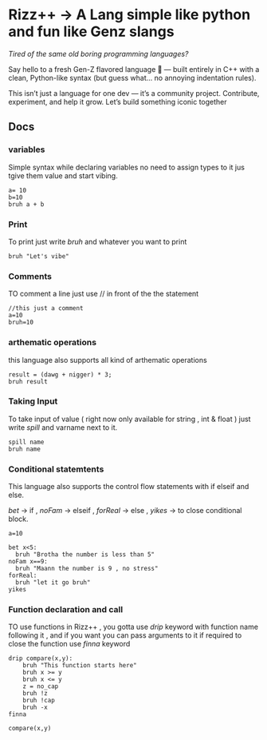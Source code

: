 # Rizz++ -> A Lang simple like python and fun like Genz slangs

*Tired of the same old boring programming languages?*

Say hello to a fresh Gen-Z flavored language 🚀 — built entirely in C++ with a clean, Python-like syntax (but guess what… no annoying indentation rules).

This isn’t just a language for one dev — it’s a community project. Contribute, experiment, and help it grow. Let’s build something iconic together

## Docs

### variables

Simple syntax while declaring variables no need to assign types to it jus tgive them value and start vibing.

```rizz
a= 10
b=10
bruh a + b
```

### Print 
To print just write *bruh* and whatever you want to print

```rizz
bruh "Let's vibe"
```
### Comments

TO comment a line just use // in front of the the statement

```rizz
//this just a comment
a=10
bruh=10
```

### arthematic operations

this language also supports all kind of arthematic operations 

```rizz
result = (dawg + nigger) * 3;
bruh result
```

### Taking Input

To take input of value ( right now only available for string , int & float ) just write *spill* and varname next to it.

```rizz
spill name
bruh name
```

### Conditional statemtents

This language also supports the control flow statements with if elseif and else.

*bet* -> if , *noFam* -> elseif , *forReal* -> else , *yikes* -> to close conditional block.

```rizz
a=10

bet x<5:
  bruh "Brotha the number is less than 5"
noFam x==9:
  bruh "Maann the number is 9 , no stress"
forReal:
  bruh "let it go bruh"
yikes
```

### Function declaration and call

TO use functions in Rizz++ , you gotta use *drip* keyword with function name following it , and if you want you can pass arguments to it if required
to close the function use *finna* keyword 
```rizz
drip compare(x,y):
    bruh "This function starts here"
    bruh x >= y
    bruh x <= y
    z = no_cap
    bruh !z
    bruh !cap
    bruh -x
finna

compare(x,y)
```
